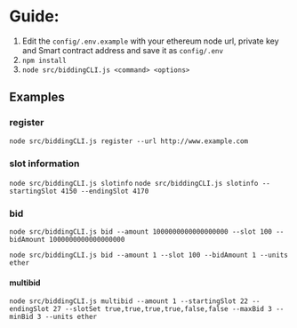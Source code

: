 # Guide:

1. Edit the `config/.env.example` with your ethereum node url, private key and Smart contract address and save it as `config/.env`
2. `npm install`
3. `node src/biddingCLI.js <command> <options>`

## Examples

### register

`node src/biddingCLI.js register --url http://www.example.com`

### slot information

`node src/biddingCLI.js slotinfo`
`node src/biddingCLI.js slotinfo --startingSlot 4150 --endingSlot 4170`
### bid

`node src/biddingCLI.js bid --amount 1000000000000000000 --slot 100 --bidAmount 1000000000000000000`

`node src/biddingCLI.js bid --amount 1 --slot 100 --bidAmount 1 --units ether`
#### multibid

`node src/biddingCLI.js multibid --amount 1 --startingSlot 22 --endingSlot 27 --slotSet true,true,true,true,false,false --maxBid 3 --minBid 3 --units ether`
